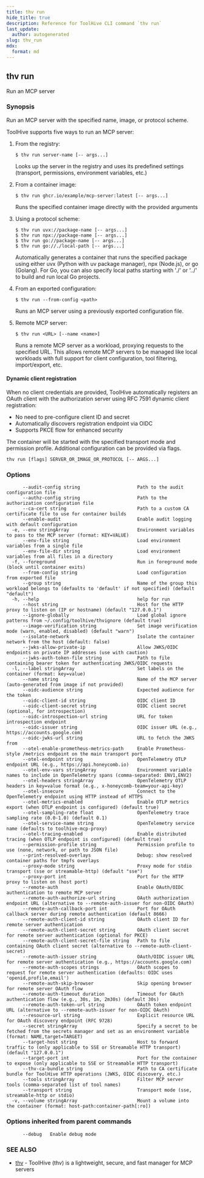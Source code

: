 ```yaml
---
title: thv run
hide_title: true
description: Reference for ToolHive CLI command `thv run`
last_update:
  author: autogenerated
slug: thv_run
mdx:
  format: md
---
```


## thv run

Run an MCP server

### Synopsis

Run an MCP server with the specified name, image, or protocol scheme.

ToolHive supports five ways to run an MCP server:

1. From the registry:

	   $ thv run server-name [-- args...]

   Looks up the server in the registry and uses its predefined settings
   (transport, permissions, environment variables, etc.)

2. From a container image:

	   $ thv run ghcr.io/example/mcp-server:latest [-- args...]

   Runs the specified container image directly with the provided arguments

3. Using a protocol scheme:

	   $ thv run uvx://package-name [-- args...]
	   $ thv run npx://package-name [-- args...]
	   $ thv run go://package-name [-- args...]
	   $ thv run go://./local-path [-- args...]

   Automatically generates a container that runs the specified package
   using either uvx (Python with uv package manager), npx (Node.js),
   or go (Golang). For Go, you can also specify local paths starting
   with './' or '../' to build and run local Go projects.

4. From an exported configuration:

	   $ thv run --from-config <path>

   Runs an MCP server using a previously exported configuration file.

5. Remote MCP server:

	   $ thv run <URL> [--name <name>]

   Runs a remote MCP server as a workload, proxying requests to the specified URL.
   This allows remote MCP servers to be managed like local workloads with full
   support for client configuration, tool filtering, import/export, etc.

#### Dynamic client registration

When no client credentials are provided, ToolHive automatically registers an OAuth client
with the authorization server using RFC 7591 dynamic client registration:

- No need to pre-configure client ID and secret
- Automatically discovers registration endpoint via OIDC
- Supports PKCE flow for enhanced security

The container will be started with the specified transport mode and
permission profile. Additional configuration can be provided via flags.

```
thv run [flags] SERVER_OR_IMAGE_OR_PROTOCOL [-- ARGS...]
```

### Options

```
      --audit-config string                     Path to the audit configuration file
      --authz-config string                     Path to the authorization configuration file
      --ca-cert string                          Path to a custom CA certificate file to use for container builds
      --enable-audit                            Enable audit logging with default configuration
  -e, --env stringArray                         Environment variables to pass to the MCP server (format: KEY=VALUE)
      --env-file string                         Load environment variables from a single file
      --env-file-dir string                     Load environment variables from all files in a directory
  -f, --foreground                              Run in foreground mode (block until container exits)
      --from-config string                      Load configuration from exported file
      --group string                            Name of the group this workload belongs to (defaults to 'default' if not specified) (default "default")
  -h, --help                                    help for run
      --host string                             Host for the HTTP proxy to listen on (IP or hostname) (default "127.0.0.1")
      --ignore-globally                         Load global ignore patterns from ~/.config/toolhive/thvignore (default true)
      --image-verification string               Set image verification mode (warn, enabled, disabled) (default "warn")
      --isolate-network                         Isolate the container network from the host (default: false)
      --jwks-allow-private-ip                   Allow JWKS/OIDC endpoints on private IP addresses (use with caution)
      --jwks-auth-token-file string             Path to file containing bearer token for authenticating JWKS/OIDC requests
  -l, --label stringArray                       Set labels on the container (format: key=value)
      --name string                             Name of the MCP server (auto-generated from image if not provided)
      --oidc-audience string                    Expected audience for the token
      --oidc-client-id string                   OIDC client ID
      --oidc-client-secret string               OIDC client secret (optional, for introspection)
      --oidc-introspection-url string           URL for token introspection endpoint
      --oidc-issuer string                      OIDC issuer URL (e.g., https://accounts.google.com)
      --oidc-jwks-url string                    URL to fetch the JWKS from
      --otel-enable-prometheus-metrics-path     Enable Prometheus-style /metrics endpoint on the main transport port
      --otel-endpoint string                    OpenTelemetry OTLP endpoint URL (e.g., https://api.honeycomb.io)
      --otel-env-vars stringArray               Environment variable names to include in OpenTelemetry spans (comma-separated: ENV1,ENV2)
      --otel-headers stringArray                OpenTelemetry OTLP headers in key=value format (e.g., x-honeycomb-team=your-api-key)
      --otel-insecure                           Connect to the OpenTelemetry endpoint using HTTP instead of HTTPS
      --otel-metrics-enabled                    Enable OTLP metrics export (when OTLP endpoint is configured) (default true)
      --otel-sampling-rate float                OpenTelemetry trace sampling rate (0.0-1.0) (default 0.1)
      --otel-service-name string                OpenTelemetry service name (defaults to toolhive-mcp-proxy)
      --otel-tracing-enabled                    Enable distributed tracing (when OTLP endpoint is configured) (default true)
      --permission-profile string               Permission profile to use (none, network, or path to JSON file)
      --print-resolved-overlays                 Debug: show resolved container paths for tmpfs overlays
      --proxy-mode string                       Proxy mode for stdio transport (sse or streamable-http) (default "sse")
      --proxy-port int                          Port for the HTTP proxy to listen on (host port)
      --remote-auth                             Enable OAuth/OIDC authentication to remote MCP server
      --remote-auth-authorize-url string        OAuth authorization endpoint URL (alternative to --remote-auth-issuer for non-OIDC OAuth)
      --remote-auth-callback-port int           Port for OAuth callback server during remote authentication (default 8666)
      --remote-auth-client-id string            OAuth client ID for remote server authentication
      --remote-auth-client-secret string        OAuth client secret for remote server authentication (optional for PKCE)
      --remote-auth-client-secret-file string   Path to file containing OAuth client secret (alternative to --remote-auth-client-secret)
      --remote-auth-issuer string               OAuth/OIDC issuer URL for remote server authentication (e.g., https://accounts.google.com)
      --remote-auth-scopes strings              OAuth scopes to request for remote server authentication (defaults: OIDC uses 'openid,profile,email')
      --remote-auth-skip-browser                Skip opening browser for remote server OAuth flow
      --remote-auth-timeout duration            Timeout for OAuth authentication flow (e.g., 30s, 1m, 2m30s) (default 30s)
      --remote-auth-token-url string            OAuth token endpoint URL (alternative to --remote-auth-issuer for non-OIDC OAuth)
      --resource-url string                     Explicit resource URL for OAuth discovery endpoint (RFC 9728)
      --secret stringArray                      Specify a secret to be fetched from the secrets manager and set as an environment variable (format: NAME,target=TARGET)
      --target-host string                      Host to forward traffic to (only applicable to SSE or Streamable HTTP transport) (default "127.0.0.1")
      --target-port int                         Port for the container to expose (only applicable to SSE or Streamable HTTP transport)
      --thv-ca-bundle string                    Path to CA certificate bundle for ToolHive HTTP operations (JWKS, OIDC discovery, etc.)
      --tools stringArray                       Filter MCP server tools (comma-separated list of tool names)
      --transport string                        Transport mode (sse, streamable-http or stdio)
  -v, --volume stringArray                      Mount a volume into the container (format: host-path:container-path[:ro])
```

### Options inherited from parent commands

```
      --debug   Enable debug mode
```

### SEE ALSO

* [thv](thv.md)	 - ToolHive (thv) is a lightweight, secure, and fast manager for MCP servers
